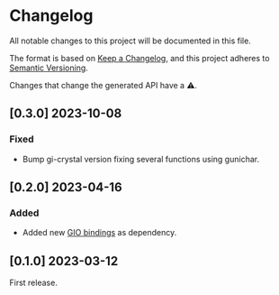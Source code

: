 # Changelog
All notable changes to this project will be documented in this file.

The format is based on [Keep a Changelog](https://keepachangelog.com/en/1.0.0/),
and this project adheres to [Semantic Versioning](https://semver.org/spec/v2.0.0.html).

Changes that change the generated API have a ⚠️.

## [0.3.0] 2023-10-08
### Fixed
- Bump gi-crystal version fixing several functions using gunichar.

## [0.2.0] 2023-04-16
### Added
- Added new [GIO bindings](https://github.com/hugopl/gio.cr) as dependency.

## [0.1.0] 2023-03-12
First release.
